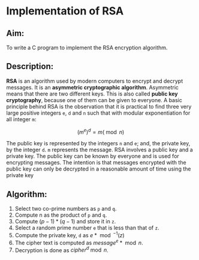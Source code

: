 # Implementation of RSA

## Aim:

To write a C program to implement the RSA encryption algorithm.

## Description:

**RSA** is an algorithm used by modern computers to encrypt and decrypt messages. It is an **asymmetric cryptographic algorithm**. Asymmetric means that there are two different
keys. This is also called **public key cryptography**, because one of them can be given to everyone.
A basic principle behind RSA is the observation that it is practical to find three very large positive integers `e`, `d` and `n` such that with modular exponentiation for all
integer `m`:

$$
(m^e)^d = m (\bmod n)
$$

The public key is represented by the integers `n` and `e`; and, the private key, by the integer `d`. `m` represents the message.
RSA involves a public key and a private key.
The public key can be known by everyone and is used for encrypting messages.
The intention is that messages encrypted with the public key can only be decrypted in a reasonable amount of time using the private key

## Algorithm:

1. Select two co-prime numbers as `p` and `q`.
2. Compute n as the product of `p` and `q`.
3. Compute $`(p-1)*(q-1)`$ and store it in `z`.
4. Select a random prime number `e` that is less than that of `z`.
5. Compute the private key, `d` as $`e * \bmod^{-1}(z)`$
6. The cipher text is computed as $`message^e * \bmod{n}`$.
7. Decryption is done as $`cipher^d \bmod n`$.
